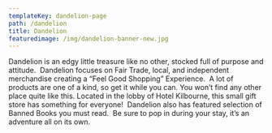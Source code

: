 ```yaml
---
templateKey: dandelion-page
path: /dandelion
title: Dandelion
featuredimage: /img/dandelion-banner-new.jpg
---
```

Dandelion is an edgy little treasure like no other, stocked full of purpose and attitude.  Dandelion focuses on Fair Trade, local, and independent merchandise creating a “Feel Good Shopping” Experience.  A lot of products are one of a kind, so get it while you can. You won’t find any other place quite like this. Located in the lobby of Hotel Kilbourne, this small gift store has something for everyone!  Dandelion also has featured selection of Banned Books you must read.  Be sure to pop in during your stay, it’s an adventure all on its own.